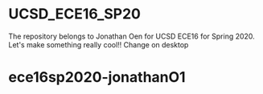 # UCSD_ECE16_SP20
The repository belongs to Jonathan Oen for UCSD ECE16 for Spring 2020.
Let's make something really cool!!
Change on desktop
# ece16sp2020-jonathanO1
